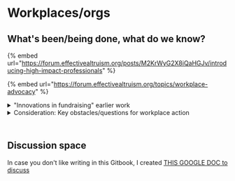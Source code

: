 # Workplaces/orgs

## What's been/being done, what do we know?

{% embed url="https://forum.effectivealtruism.org/posts/M2KrWyG2X8iQaHGJv/introducing-high-impact-professionals" %}

{% embed url="https://forum.effectivealtruism.org/topics/workplace-advocacy" %}

<details>

<summary>"Innovations in fundraising" earlier work </summary>

[Innovations in fundraising ‘knowledge base’](https://innovationsinfundraising.org/doku.php#knowledge\_base) and [‘Experience of workplace activists’](https://innovationsinfundraising.org/doku.php?id=iifwiki:experiences\_of\_workplace\_activists) … was the knowledge sharing I tried to get going (as you can see, not very much was shared)… as an academic, with very limited funds.  I also worked a bit with George Howlett at CEA on his ‘Workplace Activism’ project.For this part of the project I was focusing on\


* How to get your organization to support effective charities (or at least, not limit their generosity to local causes)?
* E.g., [I tried to put together a database on FTSE-100 firms](https://innovationsinfundraising.org/doku.php?id=iifwiki:employee\_giving\_schemes) that offered giving incentives, and whether these were ’EA-promising”
* How to get a fundraising event or giving game going within your org.

</details>

<details>

<summary>Consideration: Key obstacles/questions for workplace action </summary>

"Format questions:"

1. Which audiences
2. Who (internal/external)
3. What formats? Fundraiser and a talk or just one?

Workshop, giving game, etc?

Workshop: a guided discussion ... why do you give etc. "I want to help more" etc. Workshop/worksheet. Philanthropic goals The 'five whys'? Keep asking why and they sometimes get down to base suffering. 'Guiding but not leading'.



</details>

\
Discussion space
----------------

In case you don't like writing in this Gitbook, I created [THIS GOOGLE DOC to discuss](https://docs.google.com/document/d/1-V1qEh\_JVYJep1WQauhCSgig2zcpxmF2fTmQBnr5U28/edit)
